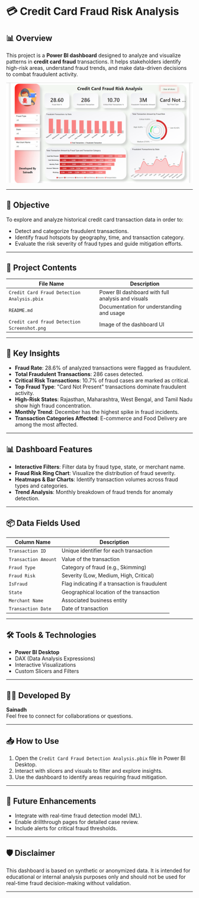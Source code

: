 # 💳 Credit Card Fraud Risk Analysis

## 📊 Overview

This project is a **Power BI dashboard** designed to analyze and visualize patterns in **credit card fraud** transactions. It helps stakeholders identify high-risk areas, understand fraud trends, and make data-driven decisions to combat fraudulent activity.

![Screenshot](./Dashboard.png)

---

## 🎯 Objective

To explore and analyze historical credit card transaction data in order to:

- Detect and categorize fraudulent transactions.
- Identify fraud hotspots by geography, time, and transaction category.
- Evaluate the risk severity of fraud types and guide mitigation efforts.

---

## 📁 Project Contents

| File Name                                | Description                                      |
|------------------------------------------|--------------------------------------------------|
| `Credit Card Fraud Detection Analysis.pbix` | Power BI dashboard with full analysis and visuals |
| `README.md`                              | Documentation for understanding and usage         |
| `Credit card fraud Detection Screenshot.png` | Image of the dashboard UI                        |

---

## 📌 Key Insights

- **Fraud Rate**: 28.6% of analyzed transactions were flagged as fraudulent.
- **Total Fraudulent Transactions**: 286 cases detected.
- **Critical Risk Transactions**: 10.7% of fraud cases are marked as critical.
- **Top Fraud Type**: "Card Not Present" transactions dominate fraudulent activity.
- **High-Risk States**: Rajasthan, Maharashtra, West Bengal, and Tamil Nadu show high fraud concentration.
- **Monthly Trend**: December has the highest spike in fraud incidents.
- **Transaction Categories Affected**: E-commerce and Food Delivery are among the most affected.

---

## 📊 Dashboard Features

- **Interactive Filters**: Filter data by fraud type, state, or merchant name.
- **Fraud Risk Ring Chart**: Visualize the distribution of fraud severity.
- **Heatmaps & Bar Charts**: Identify transaction volumes across fraud types and categories.
- **Trend Analysis**: Monthly breakdown of fraud trends for anomaly detection.

---

## 📦 Data Fields Used

| Column Name         | Description                           |
|---------------------|---------------------------------------|
| `Transaction ID`    | Unique identifier for each transaction |
| `Transaction Amount`| Value of the transaction               |
| `Fraud Type`        | Category of fraud (e.g., Skimming)    |
| `Fraud Risk`        | Severity (Low, Medium, High, Critical)|
| `IsFraud`           | Flag indicating if a transaction is fraudulent |
| `State`             | Geographical location of the transaction |
| `Merchant Name`     | Associated business entity            |
| `Transaction Date`  | Date of transaction                   |

---

## 🛠 Tools & Technologies

- **Power BI Desktop**
- DAX (Data Analysis Expressions)
- Interactive Visualizations
- Custom Slicers and Filters

---

## 👨‍💼 Developed By

**Sainadh**  
Feel free to connect for collaborations or questions.

---

## 📥 How to Use

1. Open the `Credit Card Fraud Detection Analysis.pbix` file in Power BI Desktop.
2. Interact with slicers and visuals to filter and explore insights.
3. Use the dashboard to identify areas requiring fraud mitigation.

---

## 📌 Future Enhancements

- Integrate with real-time fraud detection model (ML).
- Enable drillthrough pages for detailed case review.
- Include alerts for critical fraud thresholds.

---

## 🛡️ Disclaimer

This dashboard is based on synthetic or anonymized data. It is intended for educational or internal analysis purposes only and should not be used for real-time fraud decision-making without validation.

---
